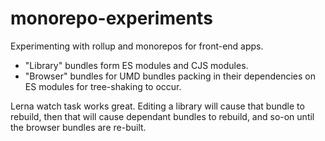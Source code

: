 # monorepo-experiments

Experimenting with rollup and monorepos for front-end apps.

- "Library" bundles form ES modules and CJS modules.
- "Browser" bundles for UMD bundles packing in their dependencies on ES modules for tree-shaking to occur.

Lerna watch task works great. Editing a library will cause that bundle to rebuild, then that will cause dependant bundles to rebuild, and so-on until the browser bundles are re-built.

